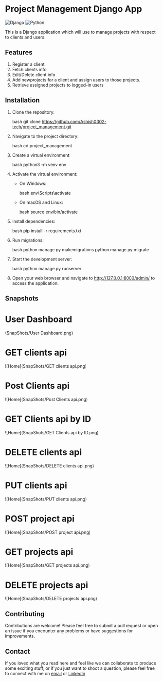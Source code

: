 # Project Management Django App

![Django](https://img.shields.io/badge/Django-3.2-green)
![Python](https://img.shields.io/badge/Python-3.9-blue)

This is a Django application which will use to manage projects with respect to clients and users.

## Features

 1. Register a client
 2. Fetch clients info
 3. Edit/Delete client info
 4. Add newprojects for a client and assign users to those projects.
 5. Retrieve assigned projects to logged-in users

## Installation

1. Clone the repository:

    bash
    git clone https://github.com/Ashish0302-tech/project_management.git
    

2. Navigate to the project directory:

    bash
    cd project_management
    

3. Create a virtual environment:

    bash
    python3 -m venv env
    

4. Activate the virtual environment:

    - On Windows:

        bash
        env\Scripts\activate
        

    - On macOS and Linux:

        bash
        source env/bin/activate
        

5. Install dependencies:

    bash
    pip install -r requirements.txt
    

6. Run migrations:

    bash
    python manage.py makemigrations
    python manage.py migrate
    

7. Start the development server:

    bash
    python manage.py runserver
    

8. Open your web browser and navigate to http://127.0.0.1:8000/admin/ to access the application.

## Snapshots


# User Dashboard
(SnapShots/User Dashboard.png)

# GET clients api
![Home](SnapShots/GET clients api.png)

# Post Clients api
![Home](SnapShots/Post Clients api.png)

# GET Clients api by ID
![Home](SnapShots/GET Clients api by ID.png)

# DELETE clients api
![Home](SnapShots/DELETE clients api.png)

# PUT clients api
![Home](SnapShots/PUT clients api.png)

# POST project api
![Home](SnapShots/POST project api.png)

# GET projects api
![Home](SnapShots/GET projects api.png)

# DELETE projects api
![Home](SnapShots/DELETE projects api.png)

## Contributing

Contributions are welcome! Please feel free to submit a pull request or open an issue if you encounter any problems or have suggestions for improvements.



## Contact
If you loved what you read here and feel like we can collaborate to produce some exciting stuff, or if you
just want to shoot a question, please feel free to connect with me on 
<a href="mailto:ashishkalwar03@gmail.com">email</a> or 
<a href="https://www.linkedin.com/in/ashish-kalwar/" target="_blank">LinkedIn</a>
